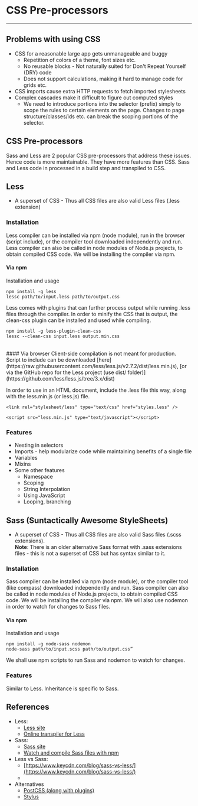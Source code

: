# CSS Pre-processors
---

## Problems with using CSS
- CSS for a reasonable large app gets unmanageable and buggy
    - Repetition of colors of a theme, font sizes etc.
    - No reusable blocks - Not naturally suited for Don't Repeat Yourself (DRY) code 
    - Does not support calculations, making it hard to manage code for grids etc.
- CSS imports cause extra HTTP requests to fetch imported stylesheets
- Complex cascades make it difficult to figure out computed styles
    - We need to introduce portions into the selector (prefix) simply to scope the rules to certain elements on the page. Changes to page structure/classes/ids etc. can break the scoping portions of the selector.

## CSS Pre-processors
Sass and Less are 2 popular CSS pre-processors that address these issues. Hence code is more maintainable. They have more features than  CSS. Sass and Less code in processed in a build step and transpiled to CSS.

## Less
- A superset of CSS - Thus all CSS files are also valid Less files (.less extension)

### Installation
Less compiler can be installed via npm (node module), run in the browser (script include), or the compiler tool downloaded independently and run. Less compiler can also be called in node modules of Node.js projects, to obtain compiled CSS code. We will be installing the compiler via npm.

#### Via npm
Installation and usage
```
npm install -g less
lessc path/to/input.less path/to/output.css
```
Less comes with plugins that can further process output while running .less files through the compiler. In order to minify the CSS that is output, the clean-css plugin can be installed and used while compiling.
```
npm install -g less-plugin-clean-css
lessc --clean-css input.less output.min.css
```
<br />
#### Via browser
Client-side compilation is not meant for production.  
Script to include can be downloaded [here](https://raw.githubusercontent.com/less/less.js/v2.7.2/dist/less.min.js), [or via the GitHub repo for the Less project (use dist/ folder)](https://github.com/less/less.js/tree/3.x/dist)

In order to use in an HTML document, include the .less file this way, along with the less.min.js (or less.js) file.
```
<link rel="stylesheet/less" type="text/css" href="styles.less" />
```
```
<script src="less.min.js" type="text/javascript"></script>
```

### Features
- Nesting in selectors
- Imports - help modularize code while maintaining benefits of a single file
- Variables
- Mixins
- Some other features
    - Namespace
    - Scoping
    - String Interpolation
    - Using JavaScript
    - Looping, branching

## Sass (Suntactically Awesome StyleSheets)
- A superset of CSS - Thus all CSS files are also valid Sass files (.scss extensions).  
__Note__: There is an older alternative Sass format with .sass extensions files - this is not a superset of CSS but has syntax similar to it.

### Installation
Sass compiler can be installed via npm (node module), or the compiler tool (like compass) downloaded independently and run. Sass compiler can also be called in node modules of Node.js projects, to obtain compiled CSS code. We will be installing the compiler via npm. We will also use nodemon in order to watch for changes to Sass files.
#### Via npm
Installation and usage
```
npm install -g node-sass nodemon
node-sass path/to/input.scss path/to/output.css”
```
We shall use npm scripts to run Sass and nodemon to watch for changes.

### Features
Similar to Less. Inheritance is specific to Sass.

## References
- Less:
    * [Less site](http://lesscss.org/)
    * [Online transpiler for Less](http://less2css.org/)
- Sass:
    * [Sass site](http://sass-lang.com/)
    * [Watch and compile Sass files with npm](https://medium.com/@brianhan/watch-compile-your-sass-with-npm-9ba2b878415b)
- Less vs Sass:
    * [https://www.keycdn.com/blog/sass-vs-less/](https://www.keycdn.com/blog/sass-vs-less/)
    *
- Alternatives
    * [PostCSS (along with plugins)](http://postcss.org/) 
    * [Stylus](http://stylus-lang.com/)
